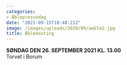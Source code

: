 ```yaml
---
categories:
- Æblepressedag
date: "2021-09-15T10:48:21Z"
image: /images/uploads/2020/09/aeble2.jpg
title: Æblemosting
---
```


**SØNDAG DEN 26. SEPTEMBER 2021 KL. 13.00**   
Torvet i Borum